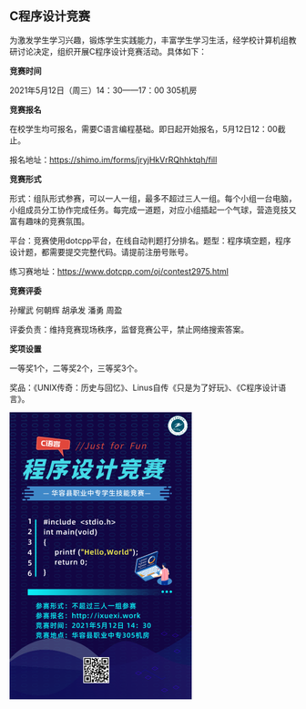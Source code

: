 ## C程序设计竞赛

为激发学生学习兴趣，锻炼学生实践能力，丰富学生学习生活，经学校计算机组教研讨论决定，组织开展C程序设计竞赛活动。具体如下：

**竞赛时间**

2021年5月12日（周三）14：30——17：00         305机房

**竞赛报名**

在校学生均可报名，需要C语言编程基础。即日起开始报名，5月12日12：00截止。

报名地址：https://shimo.im/forms/jryjHkVrRQhhktqh/fill

**竞赛形式**

形式：组队形式参赛，可以一人一组，最多不超过三人一组。每个小组一台电脑，小组成员分工协作完成任务。每完成一道题，对应小组插起一个气球，营造竞技又富有趣味的竞赛氛围。

平台：竞赛使用dotcpp平台，在线自动判题打分排名。题型：程序填空题，程序设计题，都需要提交完整代码。请提前注册号账号。

练习赛地址：https://www.dotcpp.com/oj/contest2975.html

**竞赛评委**

孙耀武 何朝辉 胡承发 潘勇 周盈

评委负责：维持竞赛现场秩序，监督竞赛公平，禁止网络搜索答案。

**奖项设置**

一等奖1个，二等奖2个，三等奖3个。

奖品：《UNIX传奇：历史与回忆》、Linus自传《只是为了好玩》、《C程序设计语言》。

<img src=".\images\jingsai" alt="C语言程序设计竞赛" style="zoom:50%;" />